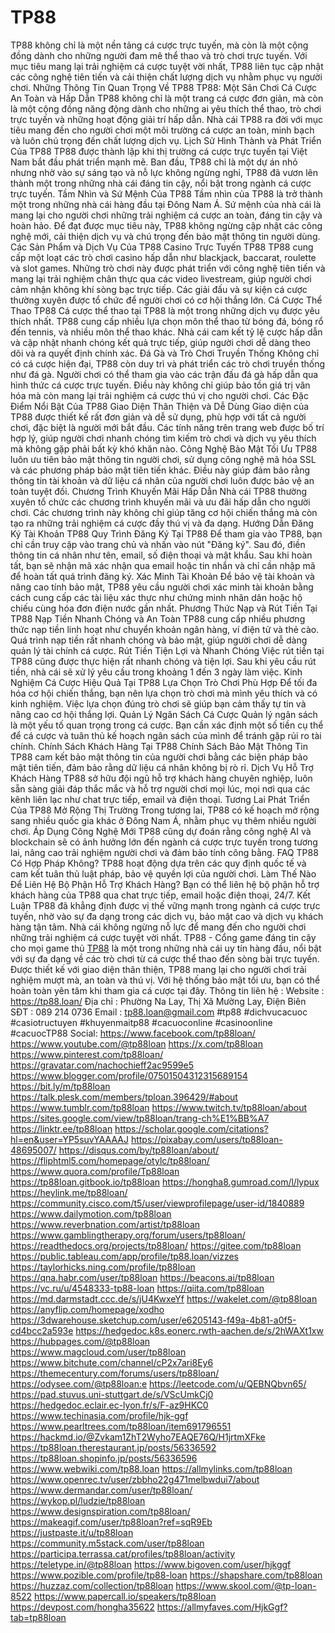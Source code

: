 # TP88
TP88 không chỉ là một nền tảng cá cược trực tuyến, mà còn là một cộng đồng dành cho những người đam mê thể thao và trò chơi trực tuyến. Với mục tiêu mang lại trải nghiệm cá cược tuyệt vời nhất, TP88 liên tục cập nhật các công nghệ tiên tiến và cải thiện chất lượng dịch vụ nhằm phục vụ người chơi.
Những Thông Tin Quan Trọng Về TP88
TP88: Một Sân Chơi Cá Cược An Toàn và Hấp Dẫn
TP88 không chỉ là một trang cá cược đơn giản, mà còn là một cộng đồng năng động dành cho những ai yêu thích thể thao, trò chơi trực tuyến và những hoạt động giải trí hấp dẫn. Nhà cái TP88 ra đời với mục tiêu mang đến cho người chơi một môi trường cá cược an toàn, minh bạch và luôn chú trọng đến chất lượng dịch vụ.
Lịch Sử Hình Thành và Phát Triển Của TP88
TP88 được thành lập khi thị trường cá cược trực tuyến tại Việt Nam bắt đầu phát triển mạnh mẽ. Ban đầu, TP88 chỉ là một dự án nhỏ nhưng nhờ vào sự sáng tạo và nỗ lực không ngừng nghỉ, TP88 đã vươn lên thành một trong những nhà cái đáng tin cậy, nổi bật trong ngành cá cược trực tuyến.
Tầm Nhìn và Sứ Mệnh Của TP88
Tầm nhìn của TP88 là trở thành một trong những nhà cái hàng đầu tại Đông Nam Á. Sứ mệnh của nhà cái là mang lại cho người chơi những trải nghiệm cá cược an toàn, đáng tin cậy và hoàn hảo. Để đạt được mục tiêu này, TP88 không ngừng cập nhật các công nghệ mới, cải thiện dịch vụ và chú trọng đến bảo mật thông tin người dùng.
Các Sản Phẩm và Dịch Vụ Của TP88
Casino Trực Tuyến TP88
TP88 cung cấp một loạt các trò chơi casino hấp dẫn như blackjack, baccarat, roulette và slot games. Những trò chơi này được phát triển với công nghệ tiên tiến và mang lại trải nghiệm chân thực qua các video livestream, giúp người chơi cảm nhận không khí sòng bạc trực tiếp. Các giải đấu và sự kiện cá cược thường xuyên được tổ chức để người chơi có cơ hội thắng lớn.
Cá Cược Thể Thao TP88
Cá cược thể thao tại TP88 là một trong những dịch vụ được yêu thích nhất. TP88 cung cấp nhiều lựa chọn môn thể thao từ bóng đá, bóng rổ đến tennis, và nhiều môn thể thao khác. Nhà cái cam kết tỷ lệ cược hấp dẫn và cập nhật nhanh chóng kết quả trực tiếp, giúp người chơi dễ dàng theo dõi và ra quyết định chính xác.
Đá Gà và Trò Chơi Truyền Thống
Không chỉ có cá cược hiện đại, TP88 còn duy trì và phát triển các trò chơi truyền thống như đá gà. Người chơi có thể tham gia vào các trận đấu đá gà hấp dẫn qua hình thức cá cược trực tuyến. Điều này không chỉ giúp bảo tồn giá trị văn hóa mà còn mang lại trải nghiệm cá cược thú vị cho người chơi.
Các Đặc Điểm Nổi Bật Của TP88
Giao Diện Thân Thiện và Dễ Dùng
Giao diện của TP88 được thiết kế rất đơn giản và dễ sử dụng, phù hợp với tất cả người chơi, đặc biệt là người mới bắt đầu. Các tính năng trên trang web được bố trí hợp lý, giúp người chơi nhanh chóng tìm kiếm trò chơi và dịch vụ yêu thích mà không gặp phải bất kỳ khó khăn nào.
Công Nghệ Bảo Mật Tối Ưu
TP88 luôn ưu tiên bảo mật thông tin người chơi, sử dụng công nghệ mã hóa SSL và các phương pháp bảo mật tiên tiến khác. Điều này giúp đảm bảo rằng thông tin tài khoản và dữ liệu cá nhân của người chơi luôn được bảo vệ an toàn tuyệt đối.
Chương Trình Khuyến Mãi Hấp Dẫn
Nhà cái TP88 thường xuyên tổ chức các chương trình khuyến mãi và ưu đãi hấp dẫn cho người chơi. Các chương trình này không chỉ giúp tăng cơ hội chiến thắng mà còn tạo ra những trải nghiệm cá cược đầy thú vị và đa dạng.
Hướng Dẫn Đăng Ký Tài Khoản TP88
Quy Trình Đăng Ký Tại TP88
Để tham gia vào TP88, bạn chỉ cần truy cập vào trang chủ và nhấn vào nút "Đăng ký". Sau đó, điền thông tin cá nhân như tên, email, số điện thoại và mật khẩu. Sau khi hoàn tất, bạn sẽ nhận mã xác nhận qua email hoặc tin nhắn và chỉ cần nhập mã để hoàn tất quá trình đăng ký.
Xác Minh Tài Khoản
Để bảo vệ tài khoản và nâng cao tính bảo mật, TP88 yêu cầu người chơi xác minh tài khoản bằng cách cung cấp các tài liệu xác thực như chứng minh nhân dân hoặc hộ chiếu cùng hóa đơn điện nước gần nhất.
Phương Thức Nạp và Rút Tiền Tại TP88
Nạp Tiền Nhanh Chóng và An Toàn
TP88 cung cấp nhiều phương thức nạp tiền linh hoạt như chuyển khoản ngân hàng, ví điện tử và thẻ cào. Quá trình nạp tiền rất nhanh chóng và bảo mật, giúp người chơi dễ dàng quản lý tài chính cá cược.
Rút Tiền Tiện Lợi và Nhanh Chóng
Việc rút tiền tại TP88 cũng được thực hiện rất nhanh chóng và tiện lợi. Sau khi yêu cầu rút tiền, nhà cái sẽ xử lý yêu cầu trong khoảng 1 đến 3 ngày làm việc.
Kinh Nghiệm Cá Cược Hiệu Quả Tại TP88
Lựa Chọn Trò Chơi Phù Hợp
Để tối đa hóa cơ hội chiến thắng, bạn nên lựa chọn trò chơi mà mình yêu thích và có kinh nghiệm. Việc lựa chọn đúng trò chơi sẽ giúp bạn cảm thấy tự tin và nâng cao cơ hội thắng lợi.
Quản Lý Ngân Sách Cá Cược
Quản lý ngân sách là một yếu tố quan trọng trong cá cược. Bạn cần xác định một số tiền cụ thể để cá cược và tuân thủ kế hoạch ngân sách của mình để tránh gặp rủi ro tài chính.
Chính Sách Khách Hàng Tại TP88
Chính Sách Bảo Mật Thông Tin
TP88 cam kết bảo mật thông tin của người chơi bằng các biện pháp bảo mật tiên tiến, đảm bảo rằng dữ liệu cá nhân không bị rò rỉ.
Dịch Vụ Hỗ Trợ Khách Hàng
TP88 sở hữu đội ngũ hỗ trợ khách hàng chuyên nghiệp, luôn sẵn sàng giải đáp thắc mắc và hỗ trợ người chơi mọi lúc, mọi nơi qua các kênh liên lạc như chat trực tiếp, email và điện thoại.
Tương Lai Phát Triển Của TP88
Mở Rộng Thị Trường
Trong tương lai, TP88 có kế hoạch mở rộng sang nhiều quốc gia khác ở Đông Nam Á, nhằm phục vụ thêm nhiều người chơi.
Áp Dụng Công Nghệ Mới
TP88 cũng dự đoán rằng công nghệ AI và blockchain sẽ có ảnh hưởng lớn đến ngành cá cược trực tuyến trong tương lai, nâng cao trải nghiệm người chơi và đảm bảo tính công bằng.
FAQ
TP88 Có Hợp Pháp Không?
TP88 hoạt động dựa trên các quy định quốc tế và cam kết tuân thủ luật pháp, bảo vệ quyền lợi của người chơi.
Làm Thế Nào Để Liên Hệ Bộ Phận Hỗ Trợ Khách Hàng?
Bạn có thể liên hệ bộ phận hỗ trợ khách hàng của TP88 qua chat trực tiếp, email hoặc điện thoại, 24/7.
Kết Luận
TP88 đã khẳng định được vị thế vững mạnh trong ngành cá cược trực tuyến, nhờ vào sự đa dạng trong các dịch vụ, bảo mật cao và dịch vụ khách hàng tận tâm. Nhà cái không ngừng nỗ lực để mang đến cho người chơi những trải nghiệm cá cược tuyệt vời nhất.
TP88 - Cổng game đáng tin cậy cho mọi game thủ
[TP88](https://tp88.loan/) là một trong những nhà cái uy tín hàng đầu, nổi bật với sự đa dạng về các trò chơi từ cá cược thể thao đến sòng bài trực tuyến. Được thiết kế với giao diện thân thiện, TP88 mang lại cho người chơi trải nghiệm mượt mà, an toàn và thú vị. Với hệ thống bảo mật tối ưu, bạn có thể hoàn toàn yên tâm khi tham gia cá cược tại đây.
Thông tin liên hệ :
Website : https://tp88.loan/
Địa chỉ : Phường Na Lay, Thị Xã Mường Lay, Điện Biên
SĐT : 089 214 0736
Email : tp88.loan@gmail.com
#tp88 #dichvucacuoc #casiotructuyen #khuyenmaitp88 #cacuoconline #casinoonline #cacuocTP88
Social:
https://www.facebook.com/tp88loan/
https://www.youtube.com/@tp88loan
https://x.com/tp88loan
https://www.pinterest.com/tp88loan/
https://gravatar.com/nachochieff2ac9599e5
https://www.blogger.com/profile/07501504312315689154
https://bit.ly/m/tp88loan
https://talk.plesk.com/members/tploan.396429/#about
https://www.tumblr.com/tp88loan
https://www.twitch.tv/tp88loan/about
https://sites.google.com/view/tp88loan/trang-ch%E1%BB%A7
https://linktr.ee/tp88loan
https://scholar.google.com/citations?hl=en&user=YP5suvYAAAAJ
https://pixabay.com/users/tp88loan-48695007/
https://disqus.com/by/tp88loan/about/
https://fliphtml5.com/homepage/otylc/tp88loan/
https://www.quora.com/profile/Tp88loan
https://tp88loan.gitbook.io/tp88loan
https://hongha8.gumroad.com/l/lypux
https://heylink.me/tp88loan/
https://community.cisco.com/t5/user/viewprofilepage/user-id/1840889
https://www.dailymotion.com/tp88loan
https://www.reverbnation.com/artist/tp88loan
https://www.gamblingtherapy.org/forum/users/tp88loan/
https://readthedocs.org/projects/tp88loan/
https://gitee.com/tp88loan
https://public.tableau.com/app/profile/tp88.loan/vizzes
https://taylorhicks.ning.com/profile/tp88loan
https://qna.habr.com/user/tp88loan
https://beacons.ai/tp88loan
https://vc.ru/u/4548333-tp88-loan
https://qiita.com/tp88loan
https://md.darmstadt.ccc.de/s/jU4KwxeYf
https://wakelet.com/@tp88loan
https://anyflip.com/homepage/xodho
https://3dwarehouse.sketchup.com/user/e6205143-f49a-4b81-a0f5-cd4bcc2a593e
https://hedgedoc.k8s.eonerc.rwth-aachen.de/s/2hWAXt1xw
https://hubpages.com/@tp88loan
https://www.magcloud.com/user/tp88loan
https://www.bitchute.com/channel/cP2x7ari8Ey6
https://themecentury.com/forums/users/tp88loan/
https://odysee.com/@tp88loan:e
https://leetcode.com/u/QEBNQbvn65/
https://pad.stuvus.uni-stuttgart.de/s/VScUmkCj0
https://hedgedoc.eclair.ec-lyon.fr/s/F-az9HKC0
https://www.techinasia.com/profile/hjk-ggf
https://www.pearltrees.com/tp88loan/item691796551
https://hackmd.io/@Zvkam1ZhT2Wyho7EAQE76Q/H1jrtmXFke
https://tp88loan.therestaurant.jp/posts/56336592
https://tp88loan.shopinfo.jp/posts/56336596
https://www.webwiki.com/tp88.loan
https://allmylinks.com/tp88loan
https://www.openrec.tv/user/zbbho22g471melbwdui7/about
https://www.dermandar.com/user/tp88loan/
https://wykop.pl/ludzie/tp88loan
https://www.designspiration.com/tp88loan/
https://makeagif.com/user/tp88loan?ref=sqR9Eb
https://justpaste.it/u/tp88loan
https://community.m5stack.com/user/tp88loan
https://participa.terrassa.cat/profiles/tp88loan/activity
https://teletype.in/@tp88loan
https://www.bigoven.com/user/hjkggf
https://www.pozible.com/profile/tp88-loan
https://shapshare.com/tp88loan
https://huzzaz.com/collection/tp88loan
https://www.skool.com/@tp-loan-8522
https://www.papercall.io/speakers/tp88loan
https://devpost.com/hongha35622
https://allmyfaves.com/HjkGgf?tab=tp88loan